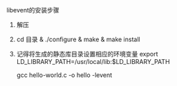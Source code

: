 libevent的安装步骤

1. 解压
2. cd 目录 & ./configure & make & make install
3. 记得将生成的静态库目录设置相应的环境变量
   export LD_LIBRARY_PATH=/usr/local/lib:$LD_LIBRARY_PATH

   gcc hello-world.c -o hello -levent